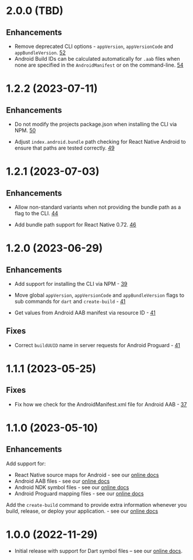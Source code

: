 # 2.0.0 (TBD)

## Enhancements
 
- Remove deprecated CLI options - `appVersion`, `appVersionCode` and `appBundleVersion`. [52](https://github.com/bugsnag/bugsnag-cli/pull/52)
- Android Build IDs can be calculated automatically for `.aab` files when none are specified in the `AndroidManifest` or on the command-line. [54](https://github.com/bugsnag/bugsnag-cli/pull/54)  

# 1.2.2 (2023-07-11)

## Enhancements

- Do not modify the projects package.json when installing the CLI via NPM. [50](https://github.com/bugsnag/bugsnag-cli/pull/50)

- Adjust `index.android.bundle` path checking for React Native Android to ensure that paths are tested correctly. [49](https://github.com/bugsnag/bugsnag-cli/pull/49)

# 1.2.1 (2023-07-03)

## Enhancements

- Allow non-standard variants when not providing the bundle path as a flag to the CLI. [44](https://github.com/bugsnag/bugsnag-cli/pull/44)

- Add bundle path support for React Native 0.72. [46](https://github.com/bugsnag/bugsnag-cli/pull/46)

# 1.2.0 (2023-06-29)

## Enhancements

- Add support for installing the CLI via NPM - [39](https://github.com/bugsnag/bugsnag-cli/pull/39)

- Move global `appVersion`, `appVersionCode` and `appBundleVersion` flags to sub commands for `dart` and `create-build` - [41](https://github.com/bugsnag/bugsnag-cli/pull/41)

- Get values from Android AAB manifest via resource ID - [41](https://github.com/bugsnag/bugsnag-cli/pull/41)

## Fixes

- Correct `buildUUID` name in server requests for Android Proguard - [41](https://github.com/bugsnag/bugsnag-cli/pull/41)

# 1.1.1 (2023-05-25)

## Fixes

- Fix how we check for the AndroidManifest.xml file for Android AAB - [37](https://github.com/bugsnag/bugsnag-cli/pull/37)

# 1.1.0 (2023-05-10)

## Enhancements

Add support for:
- React Native source maps for Android - see our [online docs](https://docs.bugsnag.com/build-integrations/bugsnag-cli/upload-rn-android/)
- Android AAB files - see our [online docs](https://docs.bugsnag.com/build-integrations/bugsnag-cli/upload-android-aab/)
- Android NDK symbol files - see our [online docs](https://docs.bugsnag.com/build-integrations/bugsnag-cli/upload-android-ndk/)
- Android Proguard mapping files - see our [online docs](https://docs.bugsnag.com/build-integrations/bugsnag-cli/upload-android-proguard/)

Add the `create-build` command to provide extra information whenever you build, release, or deploy your application. - see our [online docs](https://docs.bugsnag.com/build-integrations/bugsnag-cli/create-build/)

# 1.0.0 (2022-11-29)

- Initial release with support for Dart symbol files – see our [online docs](https://docs.bugsnag.com/build-integrations/bugsnag-cli/upload-dart/).
